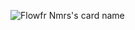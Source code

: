 ![Flowfr Nmrs's card name](https://cardivo.vercel.app/api?name=Flowfr%20Nmrs&description=Hi,%20I%27m%20a%20programmer%20and%20I%20haven%27t%20done%20anything%20with%20my%20life%20yet.&image=https://avatars.githubusercontent.com/u/92493116?v=4&backgroundColor=%23000000&pattern=topography&colorPattern=%23000000)
